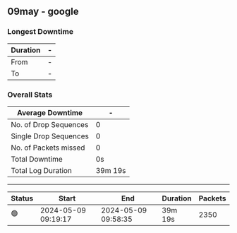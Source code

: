 
## 09may - google

### Longest Downtime

| Duration | - |
| ---- | ---- |
| From | - |
| To | - |

### Overall Stats

| Average Downtime | - |
| ---- | ---- |
| No. of Drop Sequences | 0 |
| Single Drop Sequences | 0 |
| No. of Packets missed | 0 |
| Total Downtime | 0s |
| Total Log Duration | 39m 19s |


---------

Status | Start | End | Duration | Packets
---- | ---- | ---- | ---- | ----
🟢 | 2024-05-09 09:19:17 | 2024-05-09 09:58:35 | 39m 19s | 2350